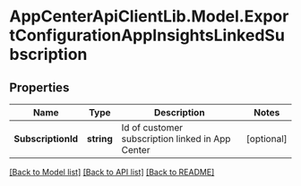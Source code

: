 # AppCenterApiClientLib.Model.ExportConfigurationAppInsightsLinkedSubscription
## Properties

Name | Type | Description | Notes
------------ | ------------- | ------------- | -------------
**SubscriptionId** | **string** | Id of customer subscription linked in App Center | [optional] 

[[Back to Model list]](../README.md#documentation-for-models) [[Back to API list]](../README.md#documentation-for-api-endpoints) [[Back to README]](../README.md)


